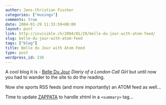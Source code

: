```yaml
---
author: Jens-Christian Fischer
categories: ["musings"]
comments: true
date: 2004-01-29 11:33:59+00:00
layout: post
link: http://invisible.ch/2004/01/29/belle-du-jour-with-atom-feed/
slug: belle-du-jour-with-atom-feed
tags: ["blog"]
title: Belle du Jour with Atom Feed
type: post
wordpress_id: 236
---
```


A cool blog it is - [Belle Du Jour](http://belledejour-uk.blogspot.com/) _Diariy of a London Call Girl_ but until now you had to wander to the site to do the reading.

Now she sports RSS feeds (and more importantly) an ATOM feed as well...

Time to update [ZAPPATA](http://www.zappatanetworks.com) to handle xhtml in a `<summary>` tag...
